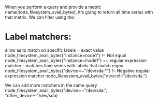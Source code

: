 When you perform a query and provide a metric name(node_filesystem_avail_bytes),
it's going to return all time series with that metric.
We can filter using the:

# Label matchers:
 allow as to match on specific labels
  = exact value node_filesystem_avail_bytes{"instance=node1"}
  != Not equal node_filesystem_avail_bytes{"instance=!node1"}
  =~ regular expression matcher - matches time series with labels that match regex
  node_filesystem_avail_bytes{"device=~"/dev/sda.*"}
  !~ Negative regular expression matcher node_filesystem_avail_bytes{"device!~"/dev/sda."}

We can add more matchers in the same query
node_filesystem_avail_bytes{"device=~"/dev/sda.", "other_device!~"/dev/sda}